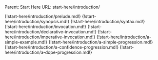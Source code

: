 Parent: Start Here
URL: start-here/introduction/

{!start-here/introduction/prelude.md!}
{!start-here/introduction/synopsis.md!}
{!start-here/introduction/syntax.md!}
{!start-here/introduction/invocation.md!}
{!start-here/introduction/declarative-invocation.md!}
{!start-here/introduction/imperative-invocation.md!}
{!start-here/introduction/a-simple-example.md!}
{!start-here/introduction/a-simple-progression.md!}
{!start-here/introduction/a-confidence-progression.md!}
{!start-here/introduction/a-dope-progression.md!}

